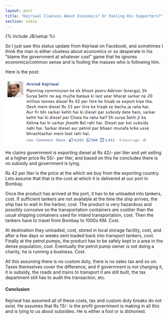```yaml
---
layout: post
title: "Kejriwal Clueless About Economics? Or Fooling His Supporters?"
section: india
---
```

{% include JB/setup %}

So I just saw this status update from Kejriwal on Facebook, and sometimes I
think the man is either clueless about economics or so desperate in his "blame
the government at whatever cost" game that he ignores economics/common sense
and is fooling the masses who is following him.

Here is the post:

![Kejriwal about Diesel](/static/images/kejriwal-diesel.png)

He claims government is exporting diesel at Rs 42/- per liter and yet selling
at a higher price Rs 55/- per liter, and based on this he concludes there is no
subsidy and government is lying.

Rs 42 per liter is the price at the which we buy from the exporting country.
Lets assume that that is the cost at which it is delivered at our port in
Bombay.

Once the product has arrived at the port, it has to be unloaded into tankers,
cost. If sufficient tankers are not available at the time the ship arrives, the
ship has to wait in the harbor, cost. The product is very hazardous and
possibly corrosive so the transportation containers are costlier than the usual
shipping containers used for inland transportation, cost. Then the tankers have
to travel from Bombay to 1000s KM. Cost.

At destination they unloaded, cost, stored in local storage facility, cost, and
after a few days or weeks sent loaded back into transport tankers, cost.
Finally at the petrol pumps, the product has to be safely kept in a area in the
dense population, cost. Eventually the petrol pump owner is not doing a
charity, he is running a business. Cost.

All this assuming there is no custom duty, there is no sales tax and so on.
Taxes themselves cover the difference, and if government is not charging it, it
is subsidy, the roads and trains to transport it are still built, the tax
department still has to audit the transaction, etc.

#### Conclusion

Kejriwal has assumed all of these costs, tax and custom duty breaks do not
exist. He assumes that Rs 13/- is the profit government is making in all this
and is lying to us about subsidies. He is either a fool or is dishonest.

